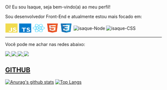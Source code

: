 
<div style="display: inline_block"><br>

Oi! Eu sou Isaque, seja bem-vindo(a) ao meu perfil!

Sou desenvolvedor Front-End e atualmente estou mais focado em: 

  
  <img align="center" alt="isaque-Js" height="30" width="40" src="https://raw.githubusercontent.com/devicons/devicon/master/icons/javascript/javascript-plain.svg">
  <img align="center" alt="isaque-Ts" height="30" width="40" src="https://raw.githubusercontent.com/devicons/devicon/master/icons/typescript/typescript-plain.svg">
  <img align="center" alt="isaqeu-React" height="30" width="40" src="https://raw.githubusercontent.com/devicons/devicon/master/icons/react/react-original.svg">
  <img align="center" alt="isaque-HTML" height="30" width="40" src="https://raw.githubusercontent.com/devicons/devicon/master/icons/html5/html5-original.svg">
  <img align="center" alt="isaque-CSS" height="30" width="40" src="https://raw.githubusercontent.com/devicons/devicon/master/icons/css3/css3-original.svg">
  <img align="center" alt="isaque-Node" height="35" width="40" src="https://cdn.jsdelivr.net/gh/devicons/devicon/icons/nodejs/nodejs-original.svg"/>
  <img align="center" alt="isaque-CSS" height="50" width="35" src="https://cdn.jsdelivr.net/gh/devicons/devicon/icons/nextjs/nextjs-line.svg"/>
   
                
          
          
            
          
      
         
<hr>

  Você pode me achar nas redes abaixo:

<a href="https://www.youtube.com/@isaqueramossilva" target="_blank"><img src="https://img.shields.io/badge/YouTube-%23FF0000.svg?style=for-the-badge&logo=YouTube&logoColor=white">
<a href="https://github.com/IsaqueRamos" target="_blank"><img src="https://img.shields.io/badge/github-%23121011.svg?style=for-the-badge&logo=github&logoColor=white">
<a href="https://www.linkedin.com/in/isaque-ramos-da-silva-811520122" target="_blank"><img src="https://img.shields.io/badge/linkedin-%230077B5.svg?style=for-the-badge&logo=linkedin&logoColor=white">
<a href="mailto:isaqueramos04@gmail.com" target="_blank"><img src="https://img.shields.io/badge/Gmail-D14836?style=for-the-badge&logo=gmail&logoColor=white"> 
<i class="devicon-nextjs-plain"></i>  

          
</div>

## GITHUB
[![Anurag's github stats](https://github-readme-stats.vercel.app/api?username=IsaqueRamos&hide=issues&show_icons=true&title_color=61dafb&text_color=FFFFFF&icon_color=61dafb&bg_color=20232a)](https://github.com/anuraghazra/github-readme-stats)
[![Top Langs](https://github-readme-stats.vercel.app/api/top-langs/?username=IsaqueRamos&layout=compact&title_color=61dafb&text_color=FFFFFF&icon_color=61dafb&bg_color=20232a)](https://github.com/anuraghazra/github-readme-stats)

